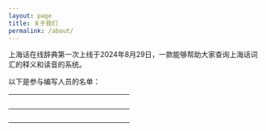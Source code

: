 ```yaml
---
layout: page
title: 关于我们
permalink: /about/
---
```


上海话在线辞典第一次上线于2024年8月29日，一款能够帮助大家查询上海话词汇的释义和读音的系统。                                        

以下是参与编写人员的名单：                      

| &emsp;&emsp;&emsp;&emsp; | &emsp;&emsp;&emsp;&emsp; | &emsp;&emsp;&emsp;&emsp; |           
| :---: | :---: | :---: |           
| &emsp;&emsp;&emsp;&emsp; | &emsp;&emsp;&emsp;&emsp; | &emsp;&emsp;&emsp;&emsp; |           
